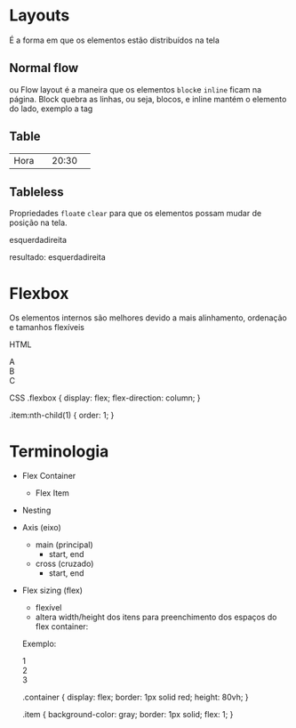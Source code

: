 # Layouts

É a forma em que os elementos estão distribuídos na tela


## Normal flow

ou Flow layout é a maneira que os elementos `block`e `inline` ficam na página. Block quebra as linhas, ou seja, blocos, e inline mantém o elemento do lado, exemplo a tag <span>


## Table

<table>
    <tr>
        <td> Hora<td>
        <td> 20:30<td>
    </tr>
</table>


## Tableless

Propriedades `float`e `clear` para que os elementos possam mudar de posição na tela.

<div style="float:left">esquerda</div>
<div>direita</div>

resultado:
esquerdadireita


# Flexbox

Os elementos internos são melhores devido a mais alinhamento, ordenação e tamanhos flexíveis

HTML
<div class="flexbox">
    <div class="item">A</div>
    <div class="item">B</div>
    <div class="item">C</div>
</div>

CSS
.flexbox {
    display: flex;
    flex-direction: column; 
}

.item:nth-child(1) {
    order: 1;
}


# Terminologia

- Flex Container
    - Flex Item
- Nesting
- Axis (eixo)
    - main (principal)
        - start, end
    - cross (cruzado)
        - start, end
- Flex sizing (flex)
    - flexível
    - altera width/height dos itens para preenchimento dos espaços do flex container:

    Exemplo:

    <div class="container">
        <div class="item">1</div>
        <div class="item">2</div>
        <div class="item">3</div>
    </div>

    .container {
        display: flex;
        border: 1px solid red;
        height: 80vh;
    }

    .item {
        background-color: gray;
        border: 1px solid;
        flex: 1;
    }


